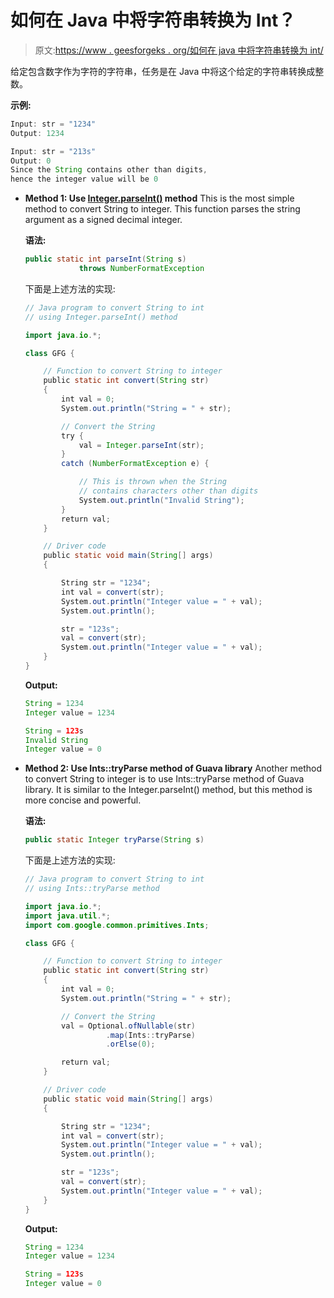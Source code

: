 # 如何在 Java 中将字符串转换为 Int？

> 原文:[https://www . geesforgeks . org/如何在 java 中将字符串转换为 int/](https://www.geeksforgeeks.org/how-to-convert-a-string-to-an-int-in-java/)

给定包含数字作为字符的字符串，任务是在 Java 中将这个给定的字符串转换成整数。

**示例:**

```java
Input: str = "1234"
Output: 1234

Input: str = "213s"
Output: 0
Since the String contains other than digits,
hence the integer value will be 0

```

*   **Method 1: Use [Integer.parseInt()](https://www.geeksforgeeks.org/string-to-integer-in-java-parseint/) method**
    This is the most simple method to convert String to integer. This function parses the string argument as a signed decimal integer.

    **语法:**

    ```java
    public static int parseInt(String s)
                throws NumberFormatException

    ```

    下面是上述方法的实现:

    ```java
    // Java program to convert String to int
    // using Integer.parseInt() method

    import java.io.*;

    class GFG {

        // Function to convert String to integer
        public static int convert(String str)
        {
            int val = 0;
            System.out.println("String = " + str);

            // Convert the String
            try {
                val = Integer.parseInt(str);
            }
            catch (NumberFormatException e) {

                // This is thrown when the String
                // contains characters other than digits
                System.out.println("Invalid String");
            }
            return val;
        }

        // Driver code
        public static void main(String[] args)
        {

            String str = "1234";
            int val = convert(str);
            System.out.println("Integer value = " + val);
            System.out.println();

            str = "123s";
            val = convert(str);
            System.out.println("Integer value = " + val);
        }
    }
    ```

    **Output:**

    ```java
    String = 1234
    Integer value = 1234

    String = 123s
    Invalid String
    Integer value = 0

    ```

*   **Method 2: Use Ints::tryParse method of Guava library**
    Another method to convert String to integer is to use Ints::tryParse method of Guava library. It is similar to the Integer.parseInt() method, but this method is more concise and powerful.

    **语法:**

    ```java
    public static Integer tryParse(String s)

    ```

    下面是上述方法的实现:

    ```java
    // Java program to convert String to int
    // using Ints::tryParse method

    import java.io.*;
    import java.util.*;
    import com.google.common.primitives.Ints;

    class GFG {

        // Function to convert String to integer
        public static int convert(String str)
        {
            int val = 0;
            System.out.println("String = " + str);

            // Convert the String
            val = Optional.ofNullable(str)
                      .map(Ints::tryParse)
                      .orElse(0);

            return val;
        }

        // Driver code
        public static void main(String[] args)
        {

            String str = "1234";
            int val = convert(str);
            System.out.println("Integer value = " + val);
            System.out.println();

            str = "123s";
            val = convert(str);
            System.out.println("Integer value = " + val);
        }
    }
    ```

    **Output:**

    ```java
    String = 1234
    Integer value = 1234

    String = 123s
    Integer value = 0

    ```